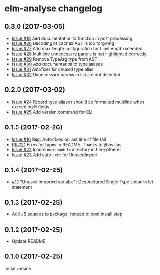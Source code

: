 # elm-analyse changelog

## 0.3.0 (2017-03-05)

* [Issue #18](https://github.com/stil4m/elm-analyse/issues/18) Add documentation to function in post processing
* [Issue #26](https://github.com/stil4m/elm-analyse/issues/26) Decoding of cached AST is too forgiving
* [Issue #27](https://github.com/stil4m/elm-analyse/issues/27) Add max length configuration for LineLengthExceeded
* [Issue #28](https://github.com/stil4m/elm-analyse/issues/28) Multiline unnecessary parens is not highlighted correctly
* [Issue #29](https://github.com/stil4m/elm-analyse/issues/29) Remove TypeArg type from AST
* [Issue #30](https://github.com/stil4m/elm-analyse/issues/30) Add documentation to type aliases
* [Issue #31](https://github.com/stil4m/elm-analyse/issues/31) Autofixer for unused type alias
* [Issue #32](https://github.com/stil4m/elm-analyse/issues/32) Unnecessary parens in list are not detected

## 0.2.0 (2017-03-02)

* [Issue #24](https://github.com/stil4m/elm-analyse/issues/24) Record type aliases should be formatted multiline when exceeding N fields
* [Issue #25](https://github.com/stil4m/elm-analyse/issues/25) Add version command for CLI

## 0.1.5 (2017-02-26)

* [Issue #16](https://github.com/stil4m/elm-analyse/issues/16) Bug: Auto-fixes on last line of file fail
* [PR #21](https://github.com/stil4m/elm-analyse/pull/21) Fixes for typos in README. Thanks to @zwilias.
* [Issue #22](https://github.com/stil4m/elm-analyse/issues/22) Ignore `node_module` directory in file-gatherer
* [Issue #23](https://github.com/stil4m/elm-analyse/issues/23) Add auto fixer for UnusedImport

## 0.1.4 (2017-02-25)

* [#19](https://github.com/stil4m/elm-analyse/issues/19) "Unused imported variable": Destructured Single Type Union in let-statement

## 0.1.3 (2017-02-25)

* Add JS sources to package, instead of post install step

## 0.1.2 (2017-02-25)

* Update README

## 0.1.0 (2017-02-25)

Initial version
